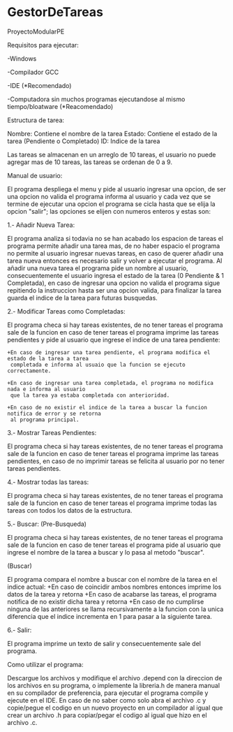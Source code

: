 # GestorDeTareas
ProyectoModularPE

Requisitos para ejecutar:


-Windows

-Compilador GCC

-IDE (*Recomendado)

-Computadora sin muchos programas ejecutandose al mismo tiempo/bloatware (*Reacomendado)


Estructura de tarea:

Nombre: Contiene el nombre de la tarea
Estado: Contiene el estado de la tarea (Pendiente o Completado)
ID: Indice de la tarea

Las tareas se almacenan en un arreglo de 10 tareas, el usuario no puede agregar mas de 10 tareas,
las tareas se ordenan de 0 a 9.

Manual de usuario:

El programa despliega el menu y pide al usuario ingresar una opcion, de ser una opcion
no valida el programa informa al usuario y cada vez que se termine de ejecutar una opcion
el programa se cicla hasta que se elija la opcion "salir"; las opciones se elijen con
numeros enteros y estas son:


1.- Añadir Nueva Tarea:

  El programa analiza si todavia no se han acabado los espacion de tareas el programa permite
  añadir una tarea mas, de no haber espacio el programa no permite al usuario ingresar nuevas
  tareas, en caso de querer añadir una tarea nueva entonces es necesario salir y volver a 
  ejecutar el programa. 
  Al añadir una nueva tarea el programa pide un nombre al usuario, consecuentemente el usuario
  ingresa el estado de la tarea (0 Pendiente & 1 Completada), en caso de ingresar una opcion no
  valida el programa sigue repitiendo la instruccion hasta ser una opcion valida, para finalizar
  la tarea guarda el indice de la tarea para futuras busquedas.


2.- Modificar Tareas como Completadas:

  El programa checa si hay tareas existentes, de no tener tareas el programa sale de la funcion
  en caso de tener tareas el programa imprime las tareas pendientes y pide al usuario que ingrese
  el indice de una tarea pendiente:
  
    +En caso de ingresar una tarea pendiente, el programa modifica el estado de la tarea a tarea
     completada e informa al usuaio que la funcion se ejecuto correctamente.
     
    +En caso de ingresar una tarea completada, el programa no modifica nada e informa al usuario
     que la tarea ya estaba completada con anterioridad.
     
    +En caso de no existir el indice de la tarea a buscar la funcion notifica de error y se retorna
     al programa principal.


3.- Mostrar Tareas Pendientes:

  El programa checa si hay tareas existentes, de no tener tareas el programa sale de la funcion
  en caso de tener tareas el programa imprime las tareas pendientes, en caso de no imprimir tareas
  se felicita al usuario por no tener tareas pendientes.


4.- Mostrar todas las tareas:

  El programa checa si hay tareas existentes, de no tener tareas el programa sale de la funcion
  en caso de tener tareas el programa imprime todas las tareas con todos los datos de la estructura.


5.- Buscar: (Pre-Busqueda)

  El programa checa si hay tareas existentes, de no tener tareas el programa sale de la funcion
  en caso de tener tareas el programa pide al usuario que ingrese el nombre de la tarea a buscar
  y lo pasa al metodo "buscar".

  (Buscar)
  
  El programa compara el nombre a buscar con el nombre de la tarea en el indice actual:
    +En caso de coincidir ambos nombres entonces imprime los datos de la tarea y retorna
    +En caso de acabarse las tareas, el programa notifica de no existir dicha tarea y retorna
    +En caso de no cumplirse ninguna de las anteriores se llama recursivamente a la funcion con
     la unica diferencia que el indice incrementa en 1 para pasar a la siguiente tarea.


6.- Salir:

  El programa imprime un texto de salir y consecuentemente sale del programa.



Como utilizar el programa:

Descargue los archivos y modifique el archivo .depend con la direccion de los archivos en su programa,
o implemente la libreria.h de manera manual en su compilador de preferencia, para ejecutar el programa
compile y ejecute en el IDE. En caso de no saber como solo abra el archivo .c y copie/pegue el codigo en
un nuevo proyecto en un compilador al igual que crear un archivo .h para copiar/pegar el codigo al igual
que hizo en el archivo .c.
